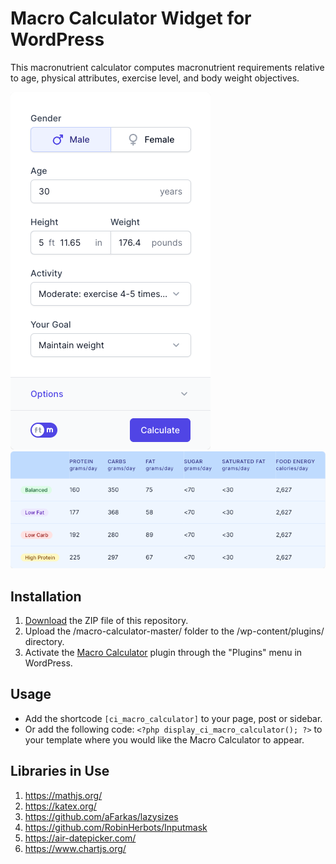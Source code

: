 # Macro Calculator Widget for WordPress

This macronutrient calculator computes macronutrient requirements relative to age, physical attributes, exercise level, and body weight objectives.

![Macro Calculator Input Form](/assets/images/screenshot-1.png "Macro Calculator Input Form")
![Macro Calculator Calculation Results](/assets/images/screenshot-2.png "Macro Calculator Calculation Results")

## Installation

1. [Download](https://github.com/pub-calculator-io/macro-calculator/archive/refs/heads/master.zip) the ZIP file of this repository.
2. Upload the /macro-calculator-master/ folder to the /wp-content/plugins/ directory.
3. Activate the [Macro Calculator](https://www.calculator.io/macro-calculator/ "Macro Calculator Homepage") plugin through the "Plugins" menu in WordPress.

## Usage
* Add the shortcode `[ci_macro_calculator]` to your page, post or sidebar.
* Or add the following code: `<?php display_ci_macro_calculator(); ?>` to your template where you would like the Macro Calculator to appear.

## Libraries in Use
1. https://mathjs.org/
2. https://katex.org/
3. https://github.com/aFarkas/lazysizes
4. https://github.com/RobinHerbots/Inputmask
5. https://air-datepicker.com/
6. https://www.chartjs.org/
